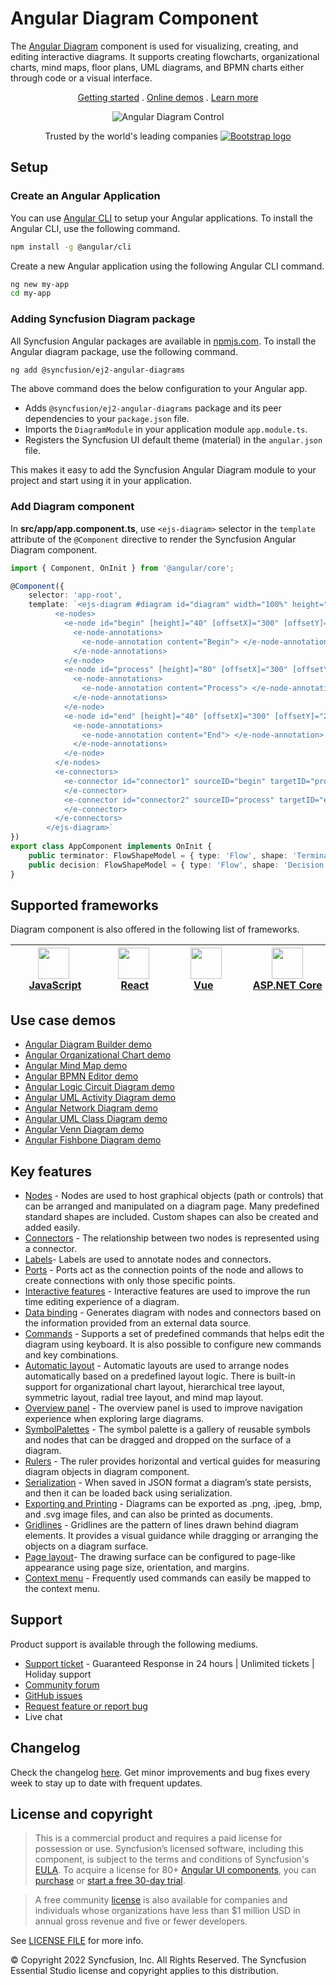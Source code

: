 # Angular Diagram Component

The [Angular Diagram](https://www.syncfusion.com/angular-components/angular-diagram?utm_source=npm&utm_medium=listing&utm_campaign=angular-diagram-npm) component is used for visualizing, creating, and editing interactive diagrams. It supports creating flowcharts, organizational charts, mind maps, floor plans, UML diagrams, and BPMN charts either through code or a visual interface.

<p align="center">
    <a href="https://ej2.syncfusion.com/angular/documentation/diagram/getting-started/?utm_source=npm&utm_medium=listing&utm_campaign=angular-diagram-npm">Getting started</a> . 
    <a href="https://ej2.syncfusion.com/angular/demos/?utm_source=npm&utm_medium=listing&utm_campaign=angular-diagram-npm#/bootstrap5/diagram/default-functionalities">Online demos</a> . 
    <a href="https://www.syncfusion.com/angular-components/angular-diagram?utm_source=npm&utm_medium=listing&utm_campaign=angular-diagram-npm">Learn more</a>
</p>

<p align="center">
    <img src="https://raw.githubusercontent.com/SyncfusionExamples/nuget-img/master/angular/angular-diagram.png" alt="Angular Diagram Control"/>
</p>

<p align="center">
Trusted by the world's leading companies
  <a href="https://www.syncfusion.com">
    <img src="https://raw.githubusercontent.com/SyncfusionExamples/nuget-img/master/syncfusion/syncfusion-trusted-companies.webp" alt="Bootstrap logo">
  </a>
</p>

## Setup

### Create an Angular Application

You can use [Angular CLI](https://github.com/angular/angular-cli) to setup your Angular applications. To install the Angular CLI, use the following command.

```bash
npm install -g @angular/cli
```

Create a new Angular application using the following Angular CLI command.

```bash
ng new my-app
cd my-app
```

### Adding Syncfusion Diagram package

All Syncfusion Angular packages are available in [npmjs.com](https://www.npmjs.com/~syncfusionorg). To install the Angular diagram package, use the following command.

```bash
ng add @syncfusion/ej2-angular-diagrams
```

The above command does the below configuration to your Angular app.
 
 * Adds `@syncfusion/ej2-angular-diagrams` package and its peer dependencies to your `package.json` file.
 * Imports the `DiagramModule` in your application module `app.module.ts`.
 * Registers the Syncfusion UI default theme (material) in the `angular.json` file.

This makes it easy to add the Syncfusion Angular Diagram module to your project and start using it in your application.

### Add Diagram component

In **src/app/app.component.ts**, use `<ejs-diagram>` selector in the `template` attribute of the `@Component` directive to render the Syncfusion Angular Diagram component.

```typescript
import { Component, OnInit } from '@angular/core';

@Component({
    selector: 'app-root',
    template: `<ejs-diagram #diagram id="diagram" width="100%" height="700px">
          <e-nodes>
            <e-node id="begin" [height]="40" [offsetX]="300" [offsetY]="80" [shape]="terminator">
              <e-node-annotations>
                <e-node-annotation content="Begin"> </e-node-annotation>
              </e-node-annotations>
            </e-node>
            <e-node id="process" [height]="80" [offsetX]="300" [offsetY]="160" [shape]="decision">
              <e-node-annotations>
                <e-node-annotation content="Process"> </e-node-annotation>
              </e-node-annotations>
            </e-node>
            <e-node id="end" [height]="40" [offsetX]="300" [offsetY]="240" [shape]="process">
              <e-node-annotations>
                <e-node-annotation content="End"> </e-node-annotation>
              </e-node-annotations>
            </e-node>
          </e-nodes>
          <e-connectors>
            <e-connector id="connector1" sourceID="begin" targetID="process">
            </e-connector>
            <e-connector id="connector2" sourceID="process" targetID="end">
            </e-connector>
          </e-connectors>
        </ejs-diagram>`
})
export class AppComponent implements OnInit { 
    public terminator: FlowShapeModel = { type: 'Flow', shape: 'Terminator' };
    public decision: FlowShapeModel = { type: 'Flow', shape: 'Decision' };
}
```

## Supported frameworks

Diagram component is also offered in the following list of frameworks.

| [<img src="https://ej2.syncfusion.com/github/images/js.svg" height="50" />](https://www.syncfusion.com/javascript-ui-controls?utm_medium=listing&utm_source=github)<br/>&nbsp;&nbsp;&nbsp;&nbsp;&nbsp;[JavaScript](https://www.syncfusion.com/javascript-ui-controls?utm_medium=listing&utm_source=github)&nbsp;&nbsp;&nbsp;&nbsp; | [<img src="https://ej2.syncfusion.com/github/images/react.svg"  height="50" />](https://www.syncfusion.com/react-ui-components?utm_medium=listing&utm_source=github)<br/>&nbsp;&nbsp;&nbsp;&nbsp;&nbsp;&nbsp;&nbsp;[React](https://www.syncfusion.com/react-ui-components?utm_medium=listing&utm_source=github)&nbsp;&nbsp;&nbsp;&nbsp;&nbsp;&nbsp; | [<img src="https://ej2.syncfusion.com/github/images/vue.svg" height="50" />](https://www.syncfusion.com/vue-ui-components?utm_medium=listing&utm_source=github)<br/>&nbsp;&nbsp;&nbsp;&nbsp;&nbsp;&nbsp;&nbsp;[Vue](https://www.syncfusion.com/vue-ui-components?utm_medium=listing&utm_source=github)&nbsp;&nbsp;&nbsp;&nbsp;&nbsp;&nbsp;&nbsp;&nbsp;&nbsp; | [<img src="https://ej2.syncfusion.com/github/images/netcore.svg" height="50" />](https://www.syncfusion.com/aspnet-core-ui-controls?utm_medium=listing&utm_source=github)<br/>&nbsp;&nbsp;[ASP.NET&nbsp;Core](https://www.syncfusion.com/aspnet-core-ui-controls?utm_medium=listing&utm_source=github)&nbsp;&nbsp; | [<img src="https://ej2.syncfusion.com/github/images/netmvc.svg" height="50" />](https://www.syncfusion.com/aspnet-mvc-ui-controls?utm_medium=listing&utm_source=github)<br/>&nbsp;&nbsp;[ASP.NET&nbsp;MVC](https://www.syncfusion.com/aspnet-mvc-ui-controls?utm_medium=listing&utm_source=github)&nbsp;&nbsp; | 
| :-----: | :-----: | :-----: | :-----: | :-----: |

## Use case demos

* [Angular Diagram Builder demo](https://ej2.syncfusion.com/showcase/angular/diagrambuilder/)
* [Angular Organizational Chart demo](https://ej2.syncfusion.com/angular/demos/#/bootstrap5/diagram/organization-chart)
* [Angular Mind Map demo](https://ej2.syncfusion.com/angular/demos/#/bootstrap5/diagram/mind-map)
* [Angular BPMN Editor demo](https://ej2.syncfusion.com/angular/demos/#/bootstrap5/diagram/bpmn-editor)
* [Angular Logic Circuit Diagram demo](https://ej2.syncfusion.com/angular/demos/#/bootstrap5/diagram/logic-circuit)
* [Angular UML Activity Diagram demo](https://ej2.syncfusion.com/angular/demos/#/bootstrap5/diagram/uml-activity)
* [Angular Network Diagram demo](https://ej2.syncfusion.com/angular/demos/#/bootstrap5/diagram/network-diagram)
* [Angular UML Class Diagram demo](https://ej2.syncfusion.com/angular/demos/#/bootstrap5/diagram/uml-Class-diagram)
* [Angular Venn Diagram demo](https://ej2.syncfusion.com/angular/demos/#/bootstrap5/diagram/venn-diagram)
* [Angular Fishbone Diagram demo](https://ej2.syncfusion.com/angular/demos/#/bootstrap5/diagram/fishbone-diagram)

## Key features

* [Nodes](https://ej2.syncfusion.com/angular/demos/?utm_source=npm&utm_campaign=diagram#/material/diagram/nodes)  - Nodes are used to host graphical objects (path or controls) that can be arranged and manipulated on a diagram page. Many predefined standard shapes are included. Custom shapes can also be created and added easily.
* [Connectors](https://ej2.syncfusion.com/angular/demos/?utm_source=npm&utm_campaign=diagram#/material/diagram/connectors) - The relationship between two nodes is represented using a connector.
* [Labels](https://ej2.syncfusion.com/angular/demos/?utm_source=npm&utm_campaign=diagram#/material/diagram/annotations)- Labels are used to annotate nodes and connectors.
* [Ports](https://ej2.syncfusion.com/angular/demos/?utm_source=npm&utm_campaign=diagram#/material/diagram/ports) - Ports act as the connection points of the node and allows to create connections with only those specific points.
* [Interactive features](https://ej2.syncfusion.com/angular/demos/?utm_source=npm&utm_campaign=diagram#/material/diagram/drawing-tool) - Interactive features are used to improve the run time editing experience of a diagram.
* [Data binding](https://ej2.syncfusion.com/angular/demos/?utm_source=npm&utm_campaign=diagram#/material/diagram/local-data) - Generates diagram with nodes and connectors based on the information provided from an external data source.
* [Commands](https://ej2.syncfusion.com/angular/demos/?utm_source=npm&utm_campaign=diagram#/material/diagram/key-board-functions) - Supports a set of predefined commands that helps edit the diagram using keyboard. It is also possible to configure new commands and key combinations.
* [Automatic layout](https://ej2.syncfusion.com/angular/demos/?utm_source=npm&utm_campaign=diagram#/material/diagram/hierarchical-tree) - Automatic layouts are used to arrange nodes automatically based on a predefined layout logic. There is built-in support for organizational chart layout, hierarchical tree layout, symmetric layout, radial tree layout, and mind map layout.
* [Overview panel](https://ej2.syncfusion.com/angular/demos/?utm_source=npm&utm_campaign=diagram#/material/diagram/overview) -  The overview panel is used to improve navigation experience when exploring large diagrams.
* [SymbolPalettes](https://ej2.syncfusion.com/angular/demos/?utm_source=npm&utm_campaign=diagram#/material/diagram/symbol-palette) - The symbol palette is a gallery of reusable symbols and nodes that can be dragged and dropped on the surface of a diagram.
* [Rulers](https://ej2.syncfusion.com/angular/demos/?utm_source=npm&utm_campaign=diagram#/material/diagram/drawing-tool) - The ruler provides horizontal and vertical guides for measuring diagram objects in diagram component.
* [Serialization](https://ej2.syncfusion.com/angular/demos/?utm_source=npm&utm_campaign=diagram#/material/diagram/serialization) - When saved in JSON format a diagram’s state persists, and then it can be loaded back using serialization.
* [Exporting and Printing](https://ej2.syncfusion.com/angular/demos/?utm_source=npm&utm_campaign=diagram#/material/diagram/print-export) - Diagrams can be exported as .png, .jpeg, .bmp, and .svg image files, and can also be printed as documents.
* [Gridlines](https://ej2.syncfusion.com/angular/demos/?utm_source=npm&utm_campaign=diagram#/material/diagram/default-functionalities) - Gridlines are the pattern of lines drawn behind diagram elements. It provides a visual guidance while dragging or arranging the objects on a diagram surface.
* [Page layout](https://ej2.syncfusion.com/angular/demos/?utm_source=npm&utm_campaign=diagram#/material/diagram/print-export)- The drawing surface can be configured to page-like appearance using page size, orientation, and margins.
* [Context menu](https://ej2.syncfusion.com/angular/demos/?utm_source=npm&utm_campaign=diagram#/material/diagram/key-board-functions) - Frequently used commands can easily be mapped to the context menu.

## Support

Product support is available through the following mediums.

* [Support ticket](https://support.syncfusion.com/support/tickets/create) - Guaranteed Response in 24 hours | Unlimited tickets | Holiday support
* [Community forum](https://www.syncfusion.com/forums/angular-js2?utm_source=npm&utm_medium=listing&utm_campaign=angular-diagram-npm)
* [GitHub issues](https://github.com/syncfusion/ej2-angular-ui-components/issues/new)
* [Request feature or report bug](https://www.syncfusion.com/feedback/angular?utm_source=npm&utm_medium=listing&utm_campaign=angular-diagram-npm)
* Live chat

## Changelog

Check the changelog [here](https://github.com/syncfusion/ej2-angular-ui-components/blob/master/components/diagrams/CHANGELOG.md). Get minor improvements and bug fixes every week to stay up to date with frequent updates.

## License and copyright

> This is a commercial product and requires a paid license for possession or use. Syncfusion’s licensed software, including this component, is subject to the terms and conditions of Syncfusion's [EULA](https://www.syncfusion.com/eula/es/). To acquire a license for 80+ [Angular UI components](https://www.syncfusion.com/angular-components), you can [purchase](https://www.syncfusion.com/sales/products) or [start a free 30-day trial](https://www.syncfusion.com/account/manage-trials/start-trials).

> A free community [license](https://www.syncfusion.com/products/communitylicense) is also available for companies and individuals whose organizations have less than $1 million USD in annual gross revenue and five or fewer developers.

See [LICENSE FILE](https://github.com/syncfusion/ej2/blob/master/license?utm_source=npm&utm_campaign=diagram) for more info.

&copy; Copyright 2022 Syncfusion, Inc. All Rights Reserved. The Syncfusion Essential Studio license and copyright applies to this distribution.
